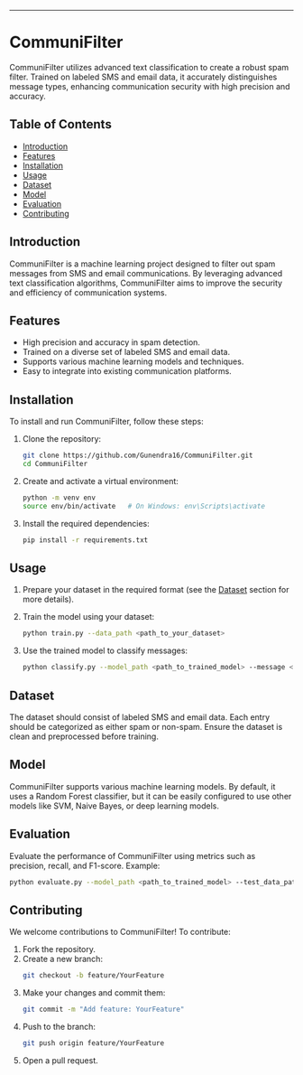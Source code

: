 ---

# CommuniFilter

CommuniFilter utilizes advanced text classification to create a robust spam filter. Trained on labeled SMS and email data, it accurately distinguishes message types, enhancing communication security with high precision and accuracy.

## Table of Contents

- [Introduction](#introduction)
- [Features](#features)
- [Installation](#installation)
- [Usage](#usage)
- [Dataset](#dataset)
- [Model](#model)
- [Evaluation](#evaluation)
- [Contributing](#contributing)

## Introduction

CommuniFilter is a machine learning project designed to filter out spam messages from SMS and email communications. By leveraging advanced text classification algorithms, CommuniFilter aims to improve the security and efficiency of communication systems.

## Features

- High precision and accuracy in spam detection.
- Trained on a diverse set of labeled SMS and email data.
- Supports various machine learning models and techniques.
- Easy to integrate into existing communication platforms.

## Installation

To install and run CommuniFilter, follow these steps:

1. Clone the repository:
   ```sh
   git clone https://github.com/Gunendra16/CommuniFilter.git
   cd CommuniFilter
   ```

2. Create and activate a virtual environment:
   ```sh
   python -m venv env
   source env/bin/activate   # On Windows: env\Scripts\activate
   ```

3. Install the required dependencies:
   ```sh
   pip install -r requirements.txt
   ```

## Usage

1. Prepare your dataset in the required format (see the [Dataset](#dataset) section for more details).
2. Train the model using your dataset:
   ```sh
   python train.py --data_path <path_to_your_dataset>
   ```

3. Use the trained model to classify messages:
   ```sh
   python classify.py --model_path <path_to_trained_model> --message <message_to_classify>
   ```

## Dataset

The dataset should consist of labeled SMS and email data. Each entry should be categorized as either spam or non-spam. Ensure the dataset is clean and preprocessed before training.

## Model

CommuniFilter supports various machine learning models. By default, it uses a Random Forest classifier, but it can be easily configured to use other models like SVM, Naive Bayes, or deep learning models.

## Evaluation

Evaluate the performance of CommuniFilter using metrics such as precision, recall, and F1-score. Example:
```sh
python evaluate.py --model_path <path_to_trained_model> --test_data_path <path_to_test_data>
```

## Contributing

We welcome contributions to CommuniFilter! To contribute:

1. Fork the repository.
2. Create a new branch:
   ```sh
   git checkout -b feature/YourFeature
   ```
3. Make your changes and commit them:
   ```sh
   git commit -m "Add feature: YourFeature"
   ```
4. Push to the branch:
   ```sh
   git push origin feature/YourFeature
   ```
5. Open a pull request.

